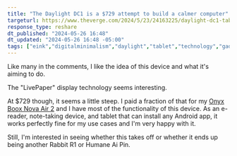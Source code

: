 ```yaml
---
title: "The Daylight DC1 is a $729 attempt to build a calmer computer"
targeturl: https://www.theverge.com/2024/5/23/24163225/daylight-dc1-tablet-livepaper
response_type: reshare
dt_published: "2024-05-26 16:48"
dt_updated: "2024-05-26 16:48 -05:00"
tags: ["eink","digitalminimalism","daylight","tablet","technology","gadgets"]
---
```


Like many in the comments, I like the idea of this device and what it's aiming to do. 

The "LivePaper" display technology seems interesting. 

At $729 though, it seems a little steep. I paid a fraction of that for my [Onyx Boox Nova Air 2](/irl-stack) and I have most of the functionality of this device. As an e-reader, note-taking device, and tablet that can install any Android app, it works perfectly fine for my use cases and I'm very happy with it. 

Still, I'm interested in seeing whether this takes off or whether it ends up being another Rabbit R1 or Humane Ai Pin.
